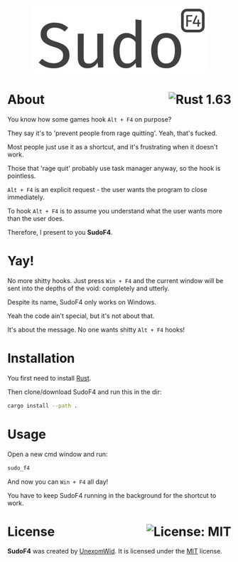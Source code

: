 <p align="center">
  <img src="public/logo.png" width="393" height="152" alt="sudo_f4">
</p>

# About <a href="https://www.rust-lang.org/"><img align="right" src="https://img.shields.io/badge/Rust-1.63-F74C00?logo=rust" alt="Rust 1.63" /></a>

You know how some games hook `Alt + F4` on purpose?

They say it's to 'prevent people from rage quitting'. Yeah, that's fucked.

Most people just use it as a shortcut, and it's frustrating when it doesn't work.

Those that 'rage quit' probably use task manager anyway, so the hook is pointless.

`Alt + F4` is an explicit request - the user wants the program to close immediately.

To hook `Alt + F4` is to assume you understand what the user wants more than the user does.

Therefore, I present to you **SudoF4**.

# Yay!

No more shitty hooks. Just press `Win + F4` and the current window will be sent into the depths of the void: completely and utterly.

Despite its name, SudoF4 only works on Windows.

Yeah the code ain't special, but it's not about that.

It's about the message. No one wants shitty `Alt + F4` hooks!

# Installation

You first need to install [Rust](https://www.rust-lang.org/).

Then clone/download SudoF4 and run this in the dir:

```sh
cargo install --path .
```

# Usage

Open a new cmd window and run:

```sh
sudo_f4
```

And now you can `Win + F4` all day!

You have to keep SudoF4 running in the background for the shortcut to work.

# License <a href="https://github.com/UnexomWid/SudoF4/blob/master/LICENSE"><img align="right" src="https://img.shields.io/badge/License-MIT-blue.svg" alt="License: MIT" /></a>

**SudoF4** was created by [UnexomWid](https://uw.exom.dev). It is licensed under the [MIT](https://github.com/UnexomWid/SudoF4/blob/master/LICENSE) license.